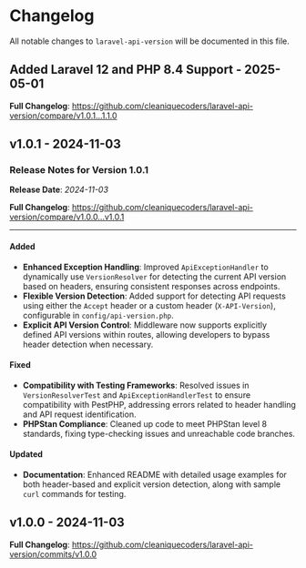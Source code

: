 # Changelog

All notable changes to `laravel-api-version` will be documented in this file.

## Added Laravel 12 and PHP 8.4 Support - 2025-05-01

**Full Changelog**: https://github.com/cleaniquecoders/laravel-api-version/compare/v1.0.1...1.1.0

## v1.0.1 - 2024-11-03

### Release Notes for Version 1.0.1

**Release Date**: *2024-11-03*

**Full Changelog**: https://github.com/cleaniquecoders/laravel-api-version/compare/v1.0.0...v1.0.1


---

#### Added

- **Enhanced Exception Handling**: Improved `ApiExceptionHandler` to dynamically use `VersionResolver` for detecting the current API version based on headers, ensuring consistent responses across endpoints.
- **Flexible Version Detection**: Added support for detecting API requests using either the `Accept` header or a custom header (`X-API-Version`), configurable in `config/api-version.php`.
- **Explicit API Version Control**: Middleware now supports explicitly defined API versions within routes, allowing developers to bypass header detection when necessary.

#### Fixed

- **Compatibility with Testing Frameworks**: Resolved issues in `VersionResolverTest` and `ApiExceptionHandlerTest` to ensure compatibility with PestPHP, addressing errors related to header handling and API request identification.
- **PHPStan Compliance**: Cleaned up code to meet PHPStan level 8 standards, fixing type-checking issues and unreachable code branches.

#### Updated

- **Documentation**: Enhanced README with detailed usage examples for both header-based and explicit version detection, along with sample `curl` commands for testing.

## v1.0.0 - 2024-11-03

**Full Changelog**: https://github.com/cleaniquecoders/laravel-api-version/commits/v1.0.0
